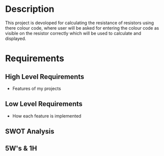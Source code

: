 # Description 
 This project is devoloped for calculating the resistance of resistors using there colour code, where user will be asked for entering the colour code as visible on the resistor correctly which will be used to calculate and displayed.

# Requirements

## High Level Requirements
* Features of my projects

## Low Level Requirements
* How each feature is implemented

## SWOT Analysis

## 5W's & 1H